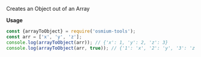 
Creates an Object out of an Array

__Usage__
```javascript
const {arrayToObject} = require('osmium-tools');
const arr = ['x', 'y', 'z'];
console.log(arrayToObject(arr)); // {'x': 1, 'y': 2, 'z': 3}
console.log(arrayToObject(arr, true)); // {'1': 'x', '2': 'y', '3': 'z'} 
```
